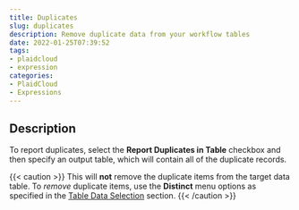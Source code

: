 ```yaml
---
title: Duplicates
slug: duplicates
description: Remove duplicate data from your workflow tables
date: 2022-01-25T07:39:52
tags:
- plaidcloud
- expression
categories:
- PlaidCloud
- Expressions
---
```



## Description


To report duplicates, select the **Report Duplicates in Table** checkbox and then specify an output table, which will contain all of the duplicate records.


{{< caution >}}
This will **not** remove the duplicate items from the target data table. To *remove* duplicate items, use the **Distinct** menu options as specified in the [Table Data Selection](../transforms/common\_features#table-data-selection) section.
{{< /caution >}}






